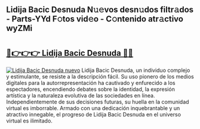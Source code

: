 ## Lidija Bacic Desnuda N𝚞𝚎vos desn𝚞dos filtr𝚊dos - Parts-YYd F𝚘tos vid𝚎o - C𝚘ntenido atr𝚊ctivo wyZMi

# <h2><a href="http://mb2u98j.tromn.icu/?c=Lidija+Bacic+Desnuda">🔗👉👉👉 Lidija Bacic Desnuda 🔗🔗</a></h2>

[![Lidija Bacic Desnuda nuevo](https://i.imgur.com/pEAQMta.gif)](http://mb2u98j.tromn.icu/?c=Lidija+Bacic+Desnuda)
Lidija Bacic Desnuda, un individuo complejo y estimulante, se resiste a la descripción fácil. Su uso pionero de los medios digitales para la autorrepresentación ha cautivado y enfurecido a los espectadores, encendiendo debates sobre la identidad, la expresión artística y la naturaleza evolutiva de las sociedades en línea. Independientemente de sus decisiones futuras, su huella en la comunidad virtual es imborrable. Armado con una dedicación inquebrantable y un atractivo innegable, el progreso de Lidija Bacic Desnuda en el universo virtual es ilimitado.
